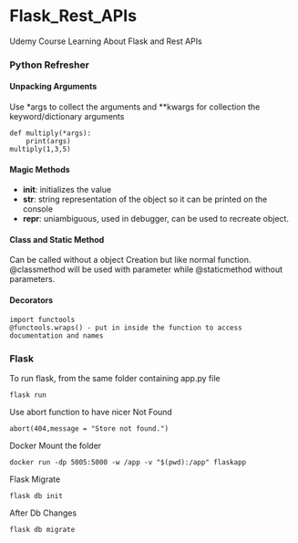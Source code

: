 # Flask_Rest_APIs

Udemy Course Learning About Flask and Rest APIs

### Python Refresher

#### Unpacking Arguments

Use \*args to collect the arguments and \*\*kwargs for collection the keyword/dictionary arguments

```
def multiply(*args):
    print(args)
multiply(1,3,5)
```

#### Magic Methods

- **init**: initializes the value
- **str**: string representation of the object so it can be printed on the console
- **repr**: uniambiguous, used in debugger, can be used to recreate object.

#### Class and Static Method

Can be called without a object Creation but like normal function. @classmethod will be used with parameter while @staticmethod without parameters.

#### Decorators
```
import functools
@functools.wraps() - put in inside the function to access documentation and names
```

### Flask

To run flask, from the same folder containing app.py file
``` 
flask run
```

Use abort function to have nicer Not Found
```
abort(404,message = "Store not found.")
```
Docker Mount the folder
```
docker run -dp 5005:5000 -w /app -v "$(pwd):/app" flaskapp
```
Flask Migrate
```
flask db init
```
After Db Changes
```
flask db migrate
```
